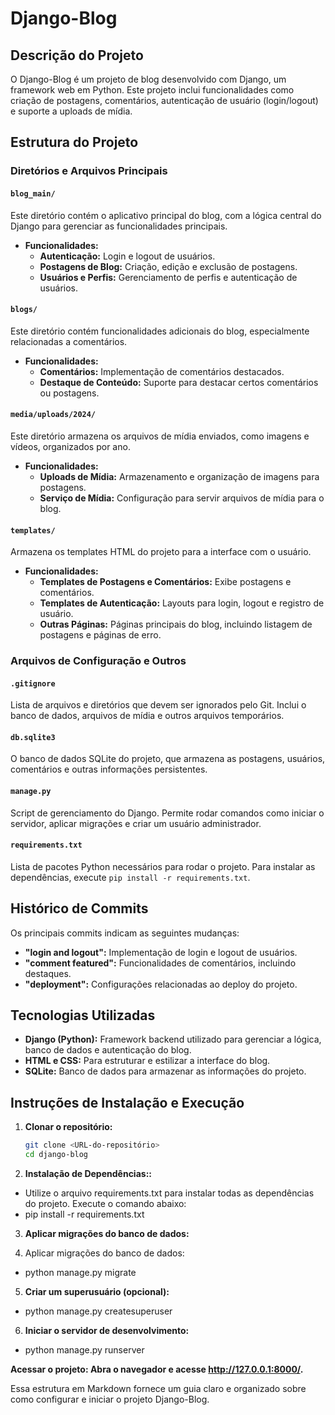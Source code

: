 # Django-Blog

## Descrição do Projeto

O Django-Blog é um projeto de blog desenvolvido com Django, um framework web em Python. Este projeto inclui funcionalidades como criação de postagens, comentários, autenticação de usuário (login/logout) e suporte a uploads de mídia.

## Estrutura do Projeto

### Diretórios e Arquivos Principais

#### `blog_main/`
Este diretório contém o aplicativo principal do blog, com a lógica central do Django para gerenciar as funcionalidades principais.

- **Funcionalidades:**
  - **Autenticação:** Login e logout de usuários.
  - **Postagens de Blog:** Criação, edição e exclusão de postagens.
  - **Usuários e Perfis:** Gerenciamento de perfis e autenticação de usuários.

#### `blogs/`
Este diretório contém funcionalidades adicionais do blog, especialmente relacionadas a comentários.

- **Funcionalidades:**
  - **Comentários:** Implementação de comentários destacados.
  - **Destaque de Conteúdo:** Suporte para destacar certos comentários ou postagens.

#### `media/uploads/2024/`
Este diretório armazena os arquivos de mídia enviados, como imagens e vídeos, organizados por ano.

- **Funcionalidades:**
  - **Uploads de Mídia:** Armazenamento e organização de imagens para postagens.
  - **Serviço de Mídia:** Configuração para servir arquivos de mídia para o blog.

#### `templates/`
Armazena os templates HTML do projeto para a interface com o usuário.

- **Funcionalidades:**
  - **Templates de Postagens e Comentários:** Exibe postagens e comentários.
  - **Templates de Autenticação:** Layouts para login, logout e registro de usuário.
  - **Outras Páginas:** Páginas principais do blog, incluindo listagem de postagens e páginas de erro.

### Arquivos de Configuração e Outros

#### `.gitignore`
Lista de arquivos e diretórios que devem ser ignorados pelo Git. Inclui o banco de dados, arquivos de mídia e outros arquivos temporários.

#### `db.sqlite3`
O banco de dados SQLite do projeto, que armazena as postagens, usuários, comentários e outras informações persistentes.

#### `manage.py`
Script de gerenciamento do Django. Permite rodar comandos como iniciar o servidor, aplicar migrações e criar um usuário administrador.

#### `requirements.txt`
Lista de pacotes Python necessários para rodar o projeto. Para instalar as dependências, execute `pip install -r requirements.txt`.

## Histórico de Commits

Os principais commits indicam as seguintes mudanças:

- **"login and logout":** Implementação de login e logout de usuários.
- **"comment featured":** Funcionalidades de comentários, incluindo destaques.
- **"deployment":** Configurações relacionadas ao deploy do projeto.

## Tecnologias Utilizadas

- **Django (Python):** Framework backend utilizado para gerenciar a lógica, banco de dados e autenticação do blog.
- **HTML e CSS:** Para estruturar e estilizar a interface do blog.
- **SQLite:** Banco de dados para armazenar as informações do projeto.

## Instruções de Instalação e Execução

1. **Clonar o repositório:**
   ```bash
   git clone <URL-do-repositório>
   cd django-blog

2. **Instalação de Dependências::**
- Utilize o arquivo requirements.txt para instalar todas as dependências do projeto. Execute o comando abaixo:
- pip install -r requirements.txt

3. **Aplicar migrações do banco de dados:**
   
4. Aplicar migrações do banco de dados:
- python manage.py migrate

5. **Criar um superusuário (opcional):**
- python manage.py createsuperuser

6. **Iniciar o servidor de desenvolvimento:**
- python manage.py runserver

**Acessar o projeto: Abra o navegador e acesse http://127.0.0.1:8000/.**


Essa estrutura em Markdown fornece um guia claro e organizado sobre como configurar e iniciar o projeto Django-Blog.




